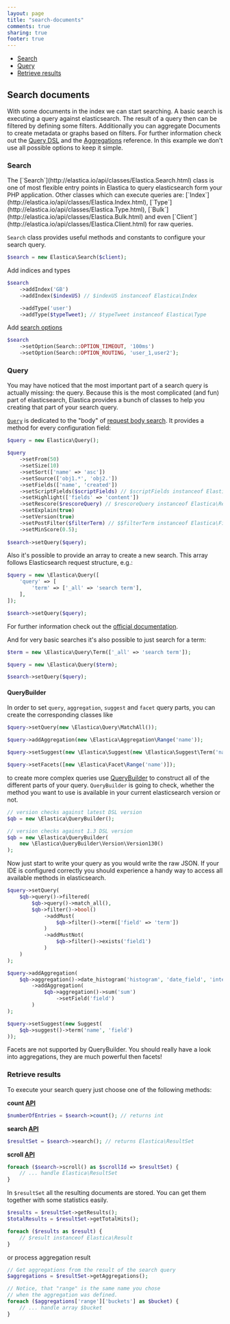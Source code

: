 ```yaml
---
layout: page
title: "search-documents"
comments: true
sharing: true
footer: true
---
```


 * <a href="#section-search">Search</a>
 * <a href="#section-query">Query</a>
 * <a href="#section-retrieve">Retrieve results</a>

<h2>Search documents</h2>

With some documents in the index we can start searching. A basic search is executing a query against elasticsearch. The result of a query then can be filtered by defining some filters. Additionally you can aggregate Documents to create metadata or graphs based on filters. For further information check out the <a href="http://www.elasticsearch.org/guide/reference/query-dsl/">Query DSL</a> and the <a href="http://www.elasticsearch.org/guide/en/elasticsearch/reference/current/search-aggregations.html">Aggregations</a> reference. In this example we don't use all possible options to keep it simple.


<h3 id="section-search">Search</h3>
The [`Search`](http://elastica.io/api/classes/Elastica.Search.html) class is one of most flexible entry points in Elastica to query elasticsearch form your PHP application. Other classes which can execute queries are: [`Index`](http://elastica.io/api/classes/Elastica.Index.html), [`Type`](http://elastica.io/api/classes/Elastica.Type.html), [`Bulk`](http://elastica.io/api/classes/Elastica.Bulk.html) and even [`Client`](http://elastica.io/api/classes/Elastica.Client.html) for raw queries.

`Search` class provides useful methods and constants to configure your search query.

```php
$search = new Elastica\Search($client);
```

Add indices and types 

```php
$search
    ->addIndex('GB')
    ->addIndex($indexUS) // $indexUS instanceof Elastica\Index

    ->addType('user')
    ->addType($typeTweet); // $typeTweet instanceof Elastica\Type
```

Add [search options](http://www.elasticsearch.org/guide/en/elasticsearch/guide/current/_search_options.html)

```php
$search
    ->setOption(Search::OPTION_TIMEOUT, '100ms')
    ->setOption(Search::OPTION_ROUTING, 'user_1,user2');
```

<h3 id="section-query">Query</h3>

You may have noticed that the most important part of a search query is actually missing: the query. Because this is the most complicated (and fun) part of elasticsearch, Elastica provides a bunch of classes to help you creating that part of your search query.

[`Query`](http://elastica.io/api/classes/Elastica.Query.html) is dedicated to the "body" of [request body search](http://www.elasticsearch.org/guide/en/elasticsearch/reference/current/search-request-body.html). It provides a method for every configuration field:

```php
$query = new Elastica\Query();

$query
    ->setFrom(50)
    ->setSize(10)
    ->setSort(['name' => 'asc'])
    ->setSource(['obj1.*', 'obj2.'])
    ->setFields(['name', 'created'])
    ->setScriptFields($scriptFields) // $scriptFields instanceof Elastica\ScriptFields
    ->setHighlight(['fields' => 'content'])
    ->setRescore($rescoreQuery) // $rescoreQuery instanceof Elastica\Rescore\AbstractRescore
    ->setExplain(true)
    ->setVersion(true)
    ->setPostFilter($filterTerm) // $$filterTerm instanceof Elastica\Filter\AbstractFilter
    ->setMinScore(0.5);
    
$search->setQuery($query);
```

Also it's possible to provide an array to create a new search. This array
follows Elasticsearch request structure, e.g.:

```php
$query = new \Elastica\Query([
    'query' => [
        'term' => ['_all' => 'search term'],
    ],
]);

$search->setQuery($query);
```

For further information check out the [official documentation](https://www.elastic.co/guide/en/elasticsearch/reference/5.0/search-request-body.html).

And for very basic searches it's also possible to just search for a term:

```php
$term = new \Elastica\Query\Term(['_all' => 'search term']);

$query = new \Elastica\Query($term);

$search->setQuery($query);
```

<h4>QueryBuilder</h4>

In order to set `query`, `aggregation`, `suggest` and `facet` query parts, you can create the corresponding classes like

```php
$query->setQuery(new \Elastica\Query\MatchAll());

$query->addAggregation(new \Elastica\Aggregation\Range('name'));

$query->setSuggest(new \Elastica\Suggest(new \Elastica\Suggest\Term('name', 'field')));

$query->setFacets([new \Elastica\Facet\Range('name')]);
```

to create more complex queries use [QueryBuilder](http://elastica.io/api/classes/Elastica.Query.Builder.html) to construct all of the different parts of your query. `QueryBuilder` is going to check, whether the method you want to use is available in your current elasticsearch version or not.

```php
// version checks against latest DSL version
$qb = new \Elastica\QueryBuilder();

// version checks against 1.3 DSL version
$qb = new \Elastica\QueryBuilder(
    new \Elastica\QueryBuilder\Version\Version130()
);
```

Now just start to write your query as you would write the raw JSON. If your IDE is configured correctly you should experience a handy way to access all available methods in elasticsearch.

```php
$query->setQuery(
    $qb->query()->filtered(
        $qb->query()->match_all(),
        $qb->filter()->bool()
            ->addMust(
                $qb->filter()->term(['field' => 'term'])
            )
            ->addMustNot(
                $qb->filter()->exists('field1')
            )
    )
);
```

```php
$query->addAggregation(
    $qb->aggregation()->date_histogram('histogram', 'date_field', 'interval')
        ->addAggregation(
            $qb->aggregation()->sum('sum')
                ->setField('field')
        )
);
```

```php
$query->setSuggest(new Suggest(
    $qb->suggest()->term('name', 'field')
));
```

Facets are not supported by QueryBuilder. You should really have a look into aggregations, they are much powerful then facets!

<h3 id="section-retrieve">Retrieve results</h3>

To execute your search query just choose one of the following methods:

__count [API](http://www.elasticsearch.org/guide/en/elasticsearch/reference/current/search-count.html)__

```php
$numberOfEntries = $search->count(); // returns int 
```

__search [API](http://www.elasticsearch.org/guide/en/elasticsearch/reference/current/search-request-body.html)__

```php
$resultSet = $search->search(); // returns Elastica\ResultSet
```

__scroll [API](https://www.elastic.co/guide/en/elasticsearch/reference/master/search-request-body.html#request-body-search-scroll)__

```php
foreach ($search->scroll() as $scrollId => $resultSet) {
    // ... handle Elastica\ResultSet
}
```

In <code>$resultSet</code> all the resulting documents are stored. You can get them together with some statistics easily.

```php
$results = $resultSet->getResults();
$totalResults = $resultSet->getTotalHits();

foreach ($results as $result) {
    // $result instanceof Elastica\Result
}
```

or process aggregation result

```php
// Get aggregations from the result of the search query
$aggregations = $resultSet->getAggregations();

// Notice, that "range" is the same name you chose
// when the aggregation was defined.
foreach ($aggregations['range']['buckets'] as $bucket) {
    // ... handle array $bucket 
}
```
